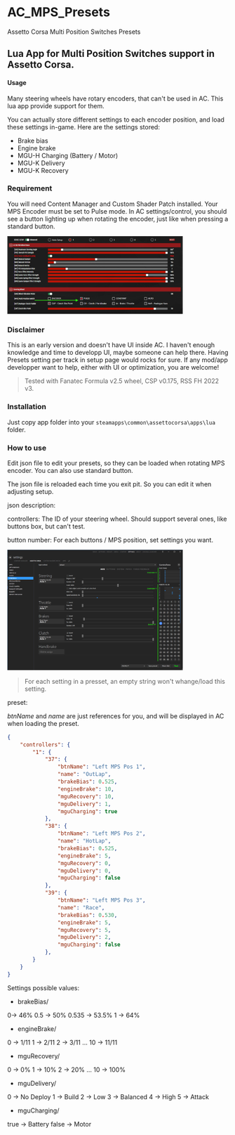 # AC_MPS_Presets
Assetto Corsa Multi Position Switches Presets

## Lua App for Multi Position Switches support in Assetto Corsa.

#### Usage

Many steering wheels have rotary encoders, that can't be used in AC. This lua app provide support for them.

You can actually store different settings to each encoder position, and load these settings in-game. Here are the settings stored:

- Brake bias  
- Engine brake  
- MGU-H Charging (Battery / Motor)  
- MGU-K Delivery  
- MGU-K Recovery

### Requirement

You will need Content Manager and Custom Shader Patch installed.
Your MPS Encoder must be set to Pulse mode. In AC settings/control, you should see a button lighting up when rotating the encoder, just like when pressing a standard button.

<img src="/assets/doc2.jpg" width="400">

### Disclaimer

This is an early version and doesn't have UI inside AC. I haven't enough knowledge and time to developp UI, maybe someone can help there. Having Presets setting per track in setup page would rocks for sure. If any mod/app developper want to help, either with UI or optimization, you are welcome!

> Tested with Fanatec Formula v2.5 wheel, CSP v0.175, RSS FH 2022 v3.

### Installation

Just copy app folder into your `steamapps\common\assettocorsa\apps\lua` folder.

### How to use

Edit json file to edit your presets, so they can be loaded when rotating MPS encoder. You can also use standard button.

The json file is reloaded each time you exit pit. So you can edit it when adjusting setup.

json description:

controllers: The ID of your steering wheel. Should support several ones, like buttons box, but can't test.

button number: For each buttons / MPS position, set settings you want.

<img src="/assets/doc1.jpg" width="400">

> For each setting in a presset, an empty string won't whange/load this setting.

preset:

*btnName* and *name* are just references for you, and will be displayed in AC when loading the preset.


```json
{
	"controllers": {
		"1": {
			"37": {
				"btnName": "Left MPS Pos 1",
				"name": "OutLap",
				"brakeBias": 0.525,
				"engineBrake": 10,
				"mguRecovery": 10,
				"mguDelivery": 1,
				"mguCharging": true
			},
			"38": {
				"btnName": "Left MPS Pos 2",
				"name": "HotLap",
				"brakeBias": 0.525,
				"engineBrake": 5,
				"mguRecovery": 0,
				"mguDelivery": 0,
				"mguCharging": false
			},
			"39": {
				"btnName": "Left MPS Pos 3",
				"name": "Race",
				"brakeBias": 0.530,
				"engineBrake": 5,
				"mguRecovery": 5,
				"mguDelivery": 2,
				"mguCharging": false
			},
		}
	}
}
```

Settings possible values:

- brakeBias/

0-> 46%
0.5 -> 50%
0.535 -> 53.5%
1 -> 64%

- engineBrake/

0 -> 1/11
1 -> 2/11
2 -> 3/11
...
10 -> 11/11

- mguRecovery/

0 -> 0%
1 -> 10%
2 -> 20%
...
10 -> 100%

- mguDelivery/

0 -> No Deploy
1 -> Build
2 -> Low
3 -> Balanced
4 -> High
5 -> Attack

- mguCharging/

true -> Battery
false -> Motor

